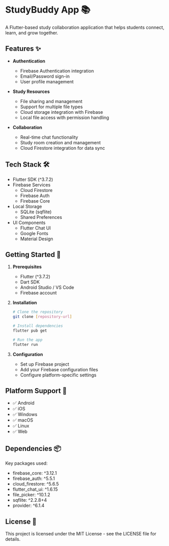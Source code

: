 # StudyBuddy App 📚

A Flutter-based study collaboration application that helps students connect, learn, and grow together.

## Features ✨

- **Authentication** 
  - Firebase Authentication integration
  - Email/Password sign-in
  - User profile management

- **Study Resources**
  - File sharing and management
  - Support for multiple file types
  - Cloud storage integration with Firebase
  - Local file access with permission handling

- **Collaboration**
  - Real-time chat functionality
  - Study room creation and management
  - Cloud Firestore integration for data sync

## Tech Stack 🛠️

- Flutter SDK (^3.7.2)
- Firebase Services
  - Cloud Firestore
  - Firebase Auth
  - Firebase Core
- Local Storage
  - SQLite (sqflite)
  - Shared Preferences
- UI Components
  - Flutter Chat UI
  - Google Fonts
  - Material Design

## Getting Started 🚀

1. **Prerequisites**
   - Flutter (^3.7.2)
   - Dart SDK
   - Android Studio / VS Code
   - Firebase account

2. **Installation**
   ```bash
   # Clone the repository
   git clone [repository-url]

   # Install dependencies
   flutter pub get

   # Run the app
   flutter run
   ```

3. **Configuration**
   - Set up Firebase project
   - Add your Firebase configuration files
   - Configure platform-specific settings

## Platform Support 📱

- ✅ Android
- ✅ iOS
- ✅ Windows
- ✅ macOS
- ✅ Linux
- ✅ Web

## Dependencies 📦

Key packages used:
- firebase_core: ^3.12.1
- firebase_auth: ^5.5.1
- cloud_firestore: ^5.6.5
- flutter_chat_ui: ^1.6.15
- file_picker: ^10.1.2
- sqflite: ^2.2.8+4
- provider: ^6.1.4

## License 📄

This project is licensed under the MIT License - see the LICENSE file for details.
